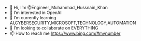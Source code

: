 - 👋 Hi, I’m @Engineer_Muhammad_Hussnain_Khan
- 👀 I’m interested in OpenAI
- 🌱 I’m currently learning AI,CYBERSECURITY,MICROSOFT,TECHNOLOGY,AUTOMATION
- 💞️ I’m looking to collaborate on EVERYTHING
- 📫 How to reach me https://www.bing.com/#mynumber

<!---
contoso007/contoso007 is a ✨ special ✨ repository because its `README.md` (this file) appears on your GitHub profile.
You can click the Preview link to take a look at your changes.
--->
